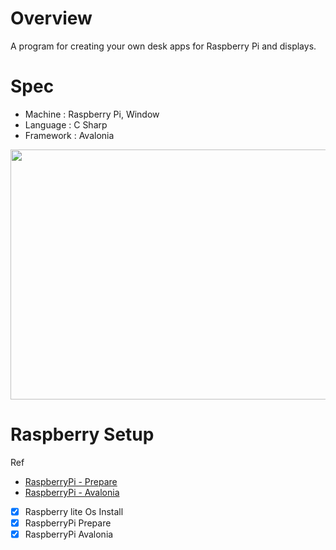 # Overview
A program for creating your own desk apps for Raspberry Pi and displays.

# Spec
 - Machine : Raspberry Pi, Window
 - Language : C Sharp
 - Framework : Avalonia
<img src="https://github.com/lukewire129/DeskClock/assets/54387261/db3dbbcd-c178-45df-a68a-a767a2b41127" width="790" height="400">


# Raspberry Setup

Ref 
- [RaspberryPi - Prepare](https://docs.avaloniaui.net/docs/guides/platforms/rpi/running-your-app-on-a-raspberry-pi)
- [RaspberryPi - Avalonia](https://docs.avaloniaui.net/docs/guides/platforms/rpi/running-on-raspbian-lite-via-drm)

 - [X] Raspberry lite Os Install
 - [X] RaspberryPi Prepare
 - [X] RaspberryPi Avalonia
